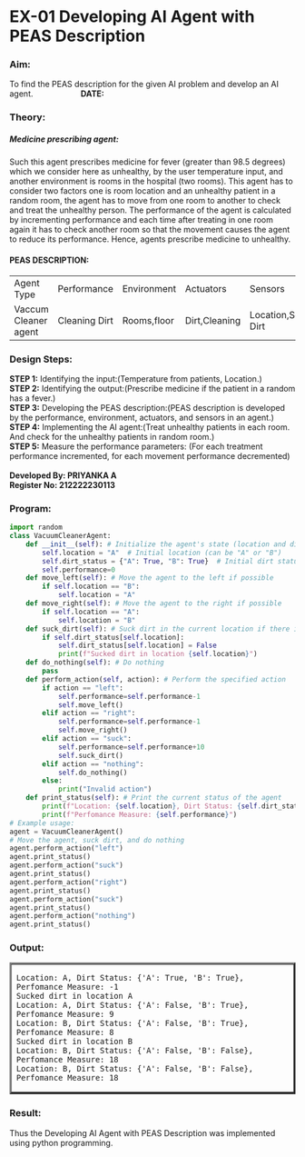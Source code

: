 # EX-01 Developing AI Agent with PEAS Description

### Aim:
To find the PEAS description for the given AI problem and develop an AI agent.&emsp;&emsp;&emsp;&emsp;&emsp;&emsp;**DATE:**
### Theory:
##### Medicine prescribing agent:
<p>Such this agent prescribes medicine for fever (greater than 98.5 degrees) which we consider here as unhealthy, by the user temperature input, and another environment is rooms in the hospital (two rooms). This agent has to consider two factors one is room location and an unhealthy patient in a random room, the agent has to move from one room to another to check and treat the unhealthy person. The performance of the agent is calculated by incrementing performance and each time after treating in one room again it has to check another room so that the movement causes the agent to reduce its performance. Hence, agents prescribe medicine to unhealthy.</p>

#### PEAS DESCRIPTION:
<table>
  <tr>
    <td> Agent Type </td>
    <td> Performance </td>
     <td> Environment </td>
    <td> Actuators </td>
    <td> Sensors </td>
  </tr>
    <tr>
    <td> Vaccum Cleaner agent </td>
    <td> Cleaning Dirt </td>
     <td> Rooms,floor  </td>
    <td> Dirt,Cleaning </td>
    <td> Location,Sensing Dirt </td>
  </tr>
</table>

### Design Steps:
**STEP 1:** Identifying the input:(Temperature from patients, Location.)<br>
**STEP 2:** Identifying the output:(Prescribe medicine if the patient in a random has a fever.)<br>
**STEP 3:** Developing the PEAS description:(PEAS description is developed by the performance, environment, actuators, and sensors in an agent.)<br>
**STEP 4:** Implementing the AI agent:(Treat unhealthy patients in each room. And check for the unhealthy patients in random room.)<br>
**STEP 5:** Measure the performance parameters: (For each treatment performance incremented, for each movement performance decremented)<br><br>
**Developed By: PRIYANKA A**<br>
**Register No: 212222230113**
### Program:
```Python
import random
class VacuumCleanerAgent:
    def __init__(self): # Initialize the agent's state (location and dirt status)
        self.location = "A"  # Initial location (can be "A" or "B")
        self.dirt_status = {"A": True, "B": True}  # Initial dirt status (False means no dirt)
        self.performance=0
    def move_left(self): # Move the agent to the left if possible
        if self.location == "B":
            self.location = "A"
    def move_right(self): # Move the agent to the right if possible
        if self.location == "A":
            self.location = "B"
    def suck_dirt(self): # Suck dirt in the current location if there is dirt
        if self.dirt_status[self.location]:
            self.dirt_status[self.location] = False
            print(f"Sucked dirt in location {self.location}")
    def do_nothing(self): # Do nothing
        pass
    def perform_action(self, action): # Perform the specified action
        if action == "left":
            self.performance=self.performance-1
            self.move_left()
        elif action == "right":
            self.performance=self.performance-1
            self.move_right()
        elif action == "suck":
            self.performance=self.performance+10
            self.suck_dirt()
        elif action == "nothing":
            self.do_nothing()
        else:
            print("Invalid action")
    def print_status(self): # Print the current status of the agent
        print(f"Location: {self.location}, Dirt Status: {self.dirt_status}, ",end="")
        print(f"Perfomance Measure: {self.performance}")
# Example usage:
agent = VacuumCleanerAgent()
# Move the agent, suck dirt, and do nothing
agent.perform_action("left")
agent.print_status()
agent.perform_action("suck")
agent.print_status()
agent.perform_action("right")
agent.print_status()
agent.perform_action("suck")
agent.print_status()
agent.perform_action("nothing")
agent.print_status()
```
### Output:
<table border=3>
<tr>
<td >
  
```
Location: A, Dirt Status: {'A': True, 'B': True}, Perfomance Measure: -1         
Sucked dirt in location A
Location: A, Dirt Status: {'A': False, 'B': True}, Perfomance Measure: 9
Location: B, Dirt Status: {'A': False, 'B': True}, Perfomance Measure: 8
Sucked dirt in location B
Location: B, Dirt Status: {'A': False, 'B': False}, Perfomance Measure: 18
Location: B, Dirt Status: {'A': False, 'B': False}, Perfomance Measure: 18
```
</td>
</tr> 
</table>

### Result:
Thus the Developing AI Agent with PEAS Description was implemented using python programming.
